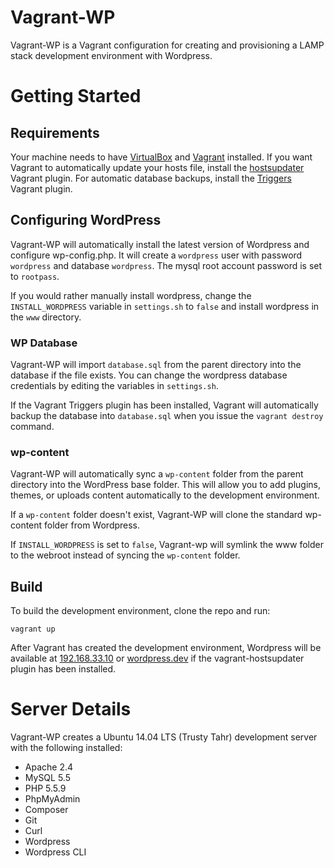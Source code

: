 # Vagrant-WP

Vagrant-WP is a Vagrant configuration for creating and provisioning a LAMP stack development environment with Wordpress.

# Getting Started

## Requirements
Your machine needs to have [VirtualBox](http://www.virtualbox.org) and [Vagrant](http://www.vagrantup.com) installed. If you want Vagrant to automatically update your hosts file, install the [hostsupdater](https://github.com/cogitatio/vagrant-hostsupdater) Vagrant plugin. For automatic database backups, install the [Triggers](https://github.com/emyl/vagrant-triggers) Vagrant plugin.

## Configuring WordPress

Vagrant-WP will automatically install the latest version of Wordpress and configure wp-config.php. It will create a `wordpress` user with password `wordpress` and database `wordpress`.  The mysql root account password is set to `rootpass`. 

If you would rather manually install wordpress, change the `INSTALL_WORDPRESS` variable in `settings.sh` to `false` and install wordpress in the `www` directory.

### WP Database

Vagrant-WP will import `database.sql` from the parent directory into the database if the file exists. You can change the wordpress database credentials by editing the variables in `settings.sh`.

If the Vagrant Triggers plugin has been installed, Vagrant will automatically backup the database into `database.sql` when you issue the `vagrant destroy` command.

### wp-content

Vagrant-WP will automatically sync a `wp-content` folder from the parent directory into the WordPress base folder.  This will allow you to add plugins, themes, or uploads content automatically to the development environment.

If a `wp-content` folder doesn't exist, Vagrant-WP will clone the standard wp-content folder from Wordpress.

If `INSTALL_WORDPRESS` is set to `false`, Vagrant-wp will symlink the www folder to the webroot instead of syncing the `wp-content` folder.

## Build

To build the development environment, clone the repo and run:

`vagrant up`

After Vagrant has created the development environment, Wordpress will be available at [192.168.33.10](http://192.168.33.10) or [wordpress.dev](http://wordpress.dev) if the vagrant-hostsupdater plugin has been installed.

# Server Details

Vagrant-WP creates a Ubuntu 14.04 LTS (Trusty Tahr) development server with the following installed:

- Apache 2.4
- MySQL 5.5
- PHP 5.5.9
- PhpMyAdmin
- Composer
- Git
- Curl
- Wordpress
- Wordpress CLI


